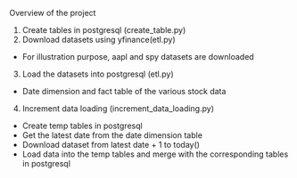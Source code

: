 Overview of the project   

1. Create tables in postgresql (create_table.py)  
2. Download datasets using yfinance(etl.py)
- For illustration purpose, aapl and spy datasets are downloaded
3. Load the datasets into postgresql  (etl.py)
- Date dimension and fact table of the various stock data
4. Increment data loading (increment_data_loading.py)
- Create temp tables in postgresql
- Get the latest date from the date dimension table 
- Download dataset from latest date + 1 to today()
- Load data into the temp tables and merge with the corresponding tables in postgresql 
